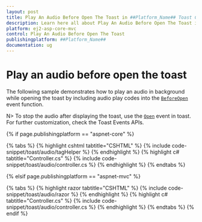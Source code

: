 ```yaml
---
layout: post
title: Play An Audio Before Open The Toast in ##Platform_Name## Toast Component
description: Learn here all about Play An Audio Before Open The Toast in Syncfusion ##Platform_Name## Toast component of Syncfusion Essential JS 2 and more.
platform: ej2-asp-core-mvc
control: Play An Audio Before Open The Toast
publishingplatform: ##Platform_Name##
documentation: ug
---
```



# Play an audio before open the toast

The following sample demonstrates how to play an audio in background while opening the toast by including audio play codes into the [`BeforeOpen`](https://help.syncfusion.com/cr/aspnetcore-js2/Syncfusion.EJ2.Notifications.Toast.html#Syncfusion_EJ2_Notifications_Toast_BeforeOpen) event function.

N> To stop the audio after displaying the toast, use the [`Open`](https://help.syncfusion.com/cr/aspnetcore-js2/Syncfusion.EJ2.Notifications.Toast.html#Syncfusion_EJ2_Notifications_Toast_Open) event in toast. For further customization, check the Toast Events APIs.

{% if page.publishingplatform == "aspnet-core" %}

{% tabs %}
{% highlight cshtml tabtitle="CSHTML" %}
{% include code-snippet/toast/audio/tagHelper %}
{% endhighlight %}
{% highlight c# tabtitle="Controller.cs" %}
{% include code-snippet/toast/audio/controller.cs %}
{% endhighlight %}
{% endtabs %}

{% elsif page.publishingplatform == "aspnet-mvc" %}

{% tabs %}
{% highlight razor tabtitle="CSHTML" %}
{% include code-snippet/toast/audio/razor %}
{% endhighlight %}
{% highlight c# tabtitle="Controller.cs" %}
{% include code-snippet/toast/audio/controller.cs %}
{% endhighlight %}
{% endtabs %}
{% endif %}



